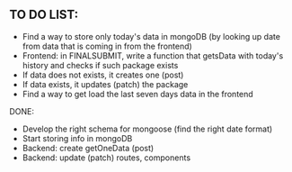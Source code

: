 ## TO DO LIST:

- Find a way to store only today's data in mongoDB (by looking up date from data that is coming in from the frontend)
- Frontend: in FINALSUBMIT, write a function that getsData with today's history and checks if such package exists
- If data does not exists, it creates one (post)
- If data exists, it updates (patch) the package
- Find a way to get load the last seven days data in the frontend

DONE:

- Develop the right schema for mongoose (find the right date format)
- Start storing info in mongoDB
- Backend: create getOneData (post)
- Backend: update (patch) routes, components
